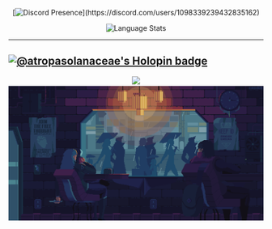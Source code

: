 <div id="presence" align="center">
  
  [![Discord Presence](https://lanyard.cnrad.dev/api/1098339239432835162?theme=light&bg=eadccc&borderRadius=50px&idleMessage=Hacking!)](https://discord.com/users/1098339239432835162)
  
</div>

<div id="presence" align="center">
  
  ![Language Stats](https://github-readme-stats.vercel.app/api/top-langs/?username=Atropa-Solanaceae&exclude_repo=reclamation&hide=css,java,html&theme=onedark&layout=donut)

</div>

---
[![@atropasolanaceae's Holopin badge](https://holopin.me/atropasolanaceae)](https://holopin.io/@atropasolanaceae)
---

<div id="tools" align="center">
  <img src="https://github.com/dekrypted/dekrypted/blob/output/github-contribution-grid-snake-dark.svg#gh-dark-mode-only"/>
</div>
<div align="center">
  <img src="https://github.com/HawksDev/HawksDev/blob/main/SociableCleanErmine-max-1mb.gif" width="850">
</div>
